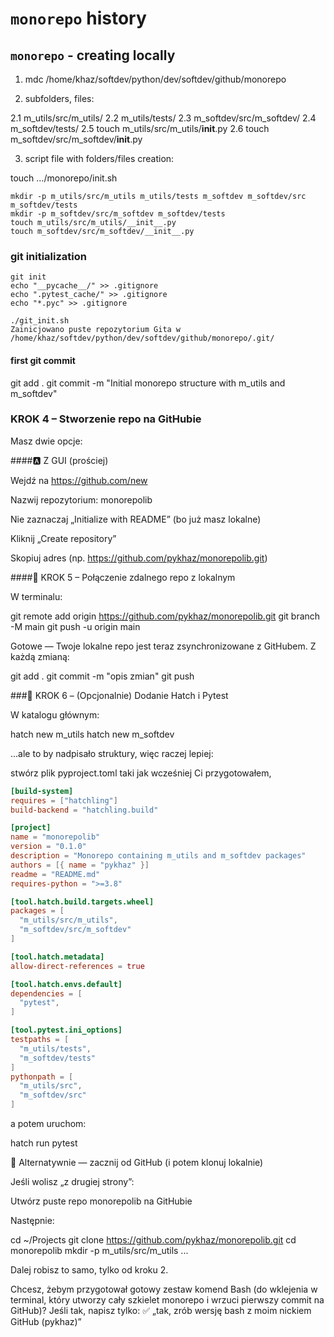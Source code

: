 # `monorepo` history

## `monorepo` - creating locally

1. mdc /home/khaz/softdev/python/dev/softdev/github/monorepo

2. subfolders, files:

2.1 m_utils/src/m_utils/
2.2 m_utils/tests/
2.3 m_softdev/src/m_softdev/
2.4 m_softdev/tests/
2.5 touch m_utils/src/m_utils/__init__.py
2.6 touch m_softdev/src/m_softdev/__init__.py

3. script file with folders/files creation:

touch …/monorepo/init.sh

```shell title=init.sh
mkdir -p m_utils/src/m_utils m_utils/tests m_softdev m_softdev/src m_softdev/tests
mkdir -p m_softdev/src/m_softdev m_softdev/tests
touch m_utils/src/m_utils/__init__.py
touch m_softdev/src/m_softdev/__init__.py
```

### git initialization

```shell title=git_init.sh
git init
echo "__pycache__/" >> .gitignore
echo ".pytest_cache/" >> .gitignore
echo "*.pyc" >> .gitignore
```
```shell
./git_init.sh 
Zainicjowano puste repozytorium Gita w /home/khaz/softdev/python/dev/softdev/github/monorepo/.git/
```

#### first git commit

git add .
git commit -m "Initial monorepo structure with m_utils and m_softdev"

### KROK 4 – Stworzenie repo na GitHubie

Masz dwie opcje:

####🅰️ Z GUI (prościej)

Wejdź na https://github.com/new

Nazwij repozytorium: monorepolib

Nie zaznaczaj „Initialize with README” (bo już masz lokalne)

Kliknij „Create repository”

Skopiuj adres (np. https://github.com/pykhaz/monorepolib.git)

####🔗 KROK 5 – Połączenie zdalnego repo z lokalnym

W terminalu:

git remote add origin https://github.com/pykhaz/monorepolib.git
git branch -M main
git push -u origin main


Gotowe — Twoje lokalne repo jest teraz zsynchronizowane z GitHubem.
Z każdą zmianą:

git add .
git commit -m "opis zmian"
git push

###🧰 KROK 6 – (Opcjonalnie) Dodanie Hatch i Pytest

W katalogu głównym:

hatch new m_utils
hatch new m_softdev


...ale to by nadpisało struktury, więc raczej lepiej:

stwórz plik pyproject.toml taki jak wcześniej Ci przygotowałem,

```toml
[build-system]
requires = ["hatchling"]
build-backend = "hatchling.build"

[project]
name = "monorepolib"
version = "0.1.0"
description = "Monorepo containing m_utils and m_softdev packages"
authors = [{ name = "pykhaz" }]
readme = "README.md"
requires-python = ">=3.8"

[tool.hatch.build.targets.wheel]
packages = [
  "m_utils/src/m_utils",
  "m_softdev/src/m_softdev"
]

[tool.hatch.metadata]
allow-direct-references = true

[tool.hatch.envs.default]
dependencies = [
  "pytest",
]

[tool.pytest.ini_options]
testpaths = [
  "m_utils/tests",
  "m_softdev/tests"
]
pythonpath = [
  "m_utils/src",
  "m_softdev/src"
]
```

a potem uruchom:

hatch run pytest

🚀 Alternatywnie — zacznij od GitHub (i potem klonuj lokalnie)

Jeśli wolisz „z drugiej strony”:

Utwórz puste repo monorepolib na GitHubie

Następnie:

cd ~/Projects
git clone https://github.com/pykhaz/monorepolib.git
cd monorepolib
mkdir -p m_utils/src/m_utils ...


Dalej robisz to samo, tylko od kroku 2.

Chcesz, żebym przygotował gotowy zestaw komend Bash (do wklejenia w terminal, który utworzy cały szkielet monorepo i wrzuci pierwszy commit na GitHub)?
Jeśli tak, napisz tylko:
✅ „tak, zrób wersję bash z moim nickiem GitHub (pykhaz)”
